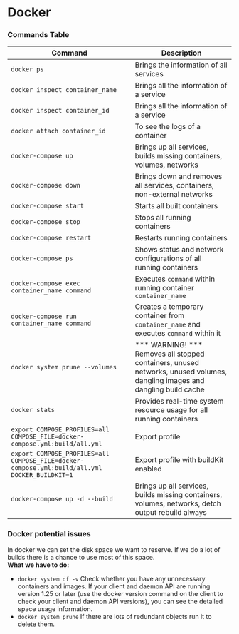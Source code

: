 # Docker

### Commands Table
  | Command      | Description |
  | ----------- | ----------- | 
  | ```docker ps```      | Brings the information of all services |
  | ```docker inspect container_name```      | Brings all the information of a service |
  | ```docker inspect container_id```      | Brings all the information of a service |
  | ```docker attach container_id```      | To see the logs of a container |
  | ```docker-compose up```      | Brings up all services, builds missing containers, volumes, networks|
  | ```docker-compose down```   | Brings down and removes all services, containers, non-external networks      |
  | ```docker-compose start```   | Starts all built containers        |
  | ```docker-compose stop```   | Stops all running containers        |
  ```docker-compose restart```   | Restarts running containers        |
  | ```docker-compose ps```   | Shows status and network configurations of all running containers|
  ```docker-compose exec container_name command```   | Executes ```command``` within running container ````container_name````        |
  ```docker-compose run container_name command```   | Creates a temporary container from ```container_name``` and executes ```command``` within it        |
  | ```docker system prune --volumes```   | *** WARNING! *** Removes all stopped containers, unused networks, unused volumes, dangling images and dangling build cache     |
  | ```docker stats```   | Provides real-time system resource usage for all running containers       |
  | ``` export COMPOSE_PROFILES=all COMPOSE_FILE=docker-compose.yml:build/all.yml ``` | Export profile | 
  | ``` export COMPOSE_PROFILES=all COMPOSE_FILE=docker-compose.yml:build/all.yml DOCKER_BUILDKIT=1 ``` | Export profile with buildKit enabled | 
  | ``` docker-compose up -d --build ``` | Brings up all services, builds missing containers, volumes, networks, detch output rebuild always | 

### Docker potential issues
 In docker we can set the disk space we want to reserve. If we do a lot of builds there is a chance to use most of this space.
 <br>
<b> What we have to do: </b>
  - `docker system df -v` Check whether you have any unnecessary containers and images. If your client and daemon API are running version 1.25 or later (use the docker version command on the client to check your client and daemon API versions), you can see the detailed space usage information.
  - `docker system prune` If there are lots of redundant objects run it to delete them.